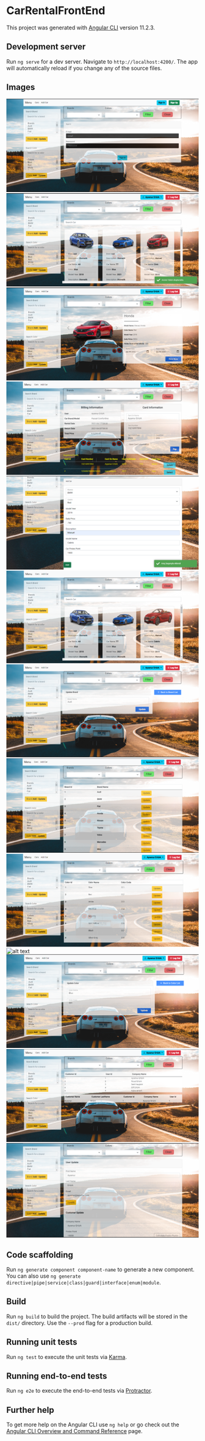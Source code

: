 # CarRentalFrontEnd

This project was generated with [Angular CLI](https://github.com/angular/angular-cli) version 11.2.3.

## Development server

Run `ng serve` for a dev server. Navigate to `http://localhost:4200/`. The app will automatically reload if you change any of the source files.

## Images

![alt text](https://github.com/Aysenurert123/CarRentalFront-End/blob/master/readmeImages/1.PNG?raw=true)
![alt text](https://github.com/Aysenurert123/CarRentalFront-End/blob/master/readmeImages/2.PNG?raw=true)
![alt text](https://github.com/Aysenurert123/CarRentalFront-End/blob/master/readmeImages/3.PNG?raw=true)
![alt text](https://github.com/Aysenurert123/CarRentalFront-End/blob/master/readmeImages/4.PNG?raw=true)
![alt text](https://github.com/Aysenurert123/CarRentalFront-End/blob/master/readmeImages/5.PNG?raw=true)
![alt text](https://github.com/Aysenurert123/CarRentalFront-End/blob/master/readmeImages/6.png?raw=true)
![alt text](https://github.com/Aysenurert123/CarRentalFront-End/blob/master/readmeImages/7.PNG?raw=true)
![alt text](https://github.com/Aysenurert123/CarRentalFront-End/blob/master/readmeImages/8.PNG?raw=true)
![alt text](https://github.com/Aysenurert123/CarRentalFront-End/blob/master/readmeImages/9.PNG?raw=true)
![alt text](https://github.com/Aysenurert123/CarRentalFront-End/blob/master/readmeImages/10.PNG?raw=true)
![alt text](https://github.com/Aysenurert123/CarRentalFront-End/blob/master/readmeImages/11.PNG?raw=true)
![alt text](https://github.com/Aysenurert123/CarRentalFront-End/blob/master/readmeImages/12.PNG?raw=true)
![alt text](https://github.com/Aysenurert123/CarRentalFront-End/blob/master/readmeImages/13.PNG?raw=true)



## Code scaffolding

Run `ng generate component component-name` to generate a new component. You can also use `ng generate directive|pipe|service|class|guard|interface|enum|module`.

## Build

Run `ng build` to build the project. The build artifacts will be stored in the `dist/` directory. Use the `--prod` flag for a production build.

## Running unit tests

Run `ng test` to execute the unit tests via [Karma](https://karma-runner.github.io).

## Running end-to-end tests

Run `ng e2e` to execute the end-to-end tests via [Protractor](http://www.protractortest.org/).

## Further help

To get more help on the Angular CLI use `ng help` or go check out the [Angular CLI Overview and Command Reference](https://angular.io/cli) page.
